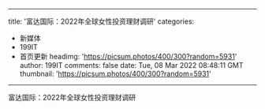 
---
title: '富达国际：2022年全球女性投资理财调研'
categories: 
 - 新媒体
 - 199IT
 - 首页更新
headimg: 'https://picsum.photos/400/300?random=5931'
author: 199IT
comments: false
date: Tue, 08 Mar 2022 08:48:11 GMT
thumbnail: 'https://picsum.photos/400/300?random=5931'
---

<div>   
富达国际：2022年全球女性投资理财调研  
</div>
            